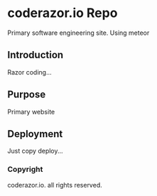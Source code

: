 # coderazor.io Repo

Primary software engineering site. Using meteor

## Introduction

Razor coding...

## Purpose

Primary website

## Deployment

Just copy deploy...

### Copyright

coderazor.io. all rights reserved.